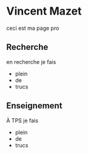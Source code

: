 # Vincent Mazet

ceci est ma page pro

## Recherche

en recherche je fais
* plein
* de
* trucs


## Enseignement

À TPS je fais
* plein
* de
* trucs
